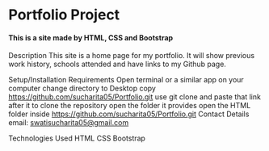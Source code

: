 # Portfolio Project

#### This is a site made by HTML, CSS and Bootstrap

Description
This site is a home page for my portfolio. It will show previous work history, schools attended and have links to my Github page.

Setup/Installation Requirements
Open terminal or a similar app on your computer
change directory to Desktop
copy https://github.com/sucharita05/Portfolio.git
use git clone and paste that link after it to clone the repository
open the folder it provides
open the HTML folder inside
https://github.com/sucharita05/Portfolio.git
Contact Details
email: swatisucharita05@gmail.com

Technologies Used
HTML CSS Bootstrap
